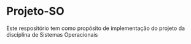 # Projeto-SO
Este respositório tem como propósito de implementação do projeto da disciplina de Sistemas Operacionais
